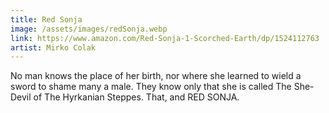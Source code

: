 ```yaml
---
title: Red Sonja
image: /assets/images/redSonja.webp
link: https://www.amazon.com/Red-Sonja-1-Scorched-Earth/dp/1524112763
artist: Mirko Colak
---
```


No man knows the place of her birth, nor where she learned to wield a sword to shame many a male. They know only that she is called The She-Devil of The Hyrkanian Steppes. That, and RED SONJA.
